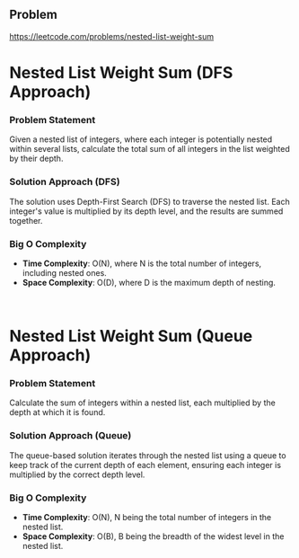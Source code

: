 
## Problem
https://leetcode.com/problems/nested-list-weight-sum

# Nested List Weight Sum (DFS Approach)

### Problem Statement
Given a nested list of integers, where each integer is potentially nested within several lists, calculate the total sum of all integers in the list weighted by their depth.

### Solution Approach (DFS)
The solution uses Depth-First Search (DFS) to traverse the nested list. Each integer's value is multiplied by its depth level, and the results are summed together.

### Big O Complexity
- **Time Complexity**: O(N), where N is the total number of integers, including nested ones.
- **Space Complexity**: O(D), where D is the maximum depth of nesting.

<br>

# Nested List Weight Sum (Queue Approach)

### Problem Statement
Calculate the sum of integers within a nested list, each multiplied by the depth at which it is found.

### Solution Approach (Queue)
The queue-based solution iterates through the nested list using a queue to keep track of the current depth of each element, ensuring each integer is multiplied by the correct depth level.

### Big O Complexity
- **Time Complexity**: O(N), N being the total number of integers in the nested list.
- **Space Complexity**: O(B), B being the breadth of the widest level in the nested list.
